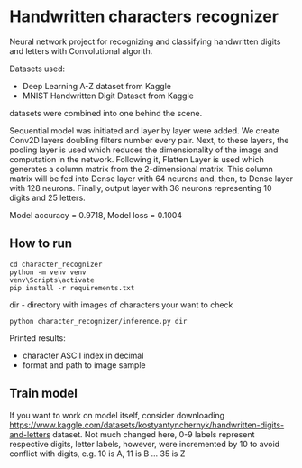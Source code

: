 # Handwritten characters recognizer

Neural network project for recognizing and classifying 
handwritten digits and letters with Convolutional algorith.

Datasets used:
* Deep Learning A-Z dataset from Kaggle
* MNIST Handwritten Digit Dataset from Kaggle

datasets were combined into one behind the scene.

Sequential model was initiated and layer by layer were added. 
We create Conv2D layers doubling filters number every pair.
Next, to these layers, the pooling layer is used which reduces the
dimensionality of the image and computation in the network.
Following it, Flatten Layer is used which generates a column matrix
from the 2-dimensional matrix.
This column matrix will be fed into Dense layer with 64 neurons and,
then, to Dense layer with 128 neurons.
Finally, output layer with 36 neurons representing 10 digits and 25 letters.

Model accuracy = 0.9718,
Model loss = 0.1004

## How to run
```
cd character_recognizer
python -m venv venv
venv\Scripts\activate
pip install -r requirements.txt
```
dir - directory with images of characters your want to check
```
python character_recognizer/inference.py dir
```

Printed results:
* character ASCII index in decimal
* format and path to image sample

## Train model

If you want to work on model itself, consider downloading 
https://www.kaggle.com/datasets/kostyantynchernyk/handwritten-digits-and-letters
dataset.
Not much changed here, 0-9 labels represent respective digits, 
letter labels, however, were incremented by 10 to avoid conflict with digits, 
e.g. 10 is A, 11 is B ... 35 is Z
